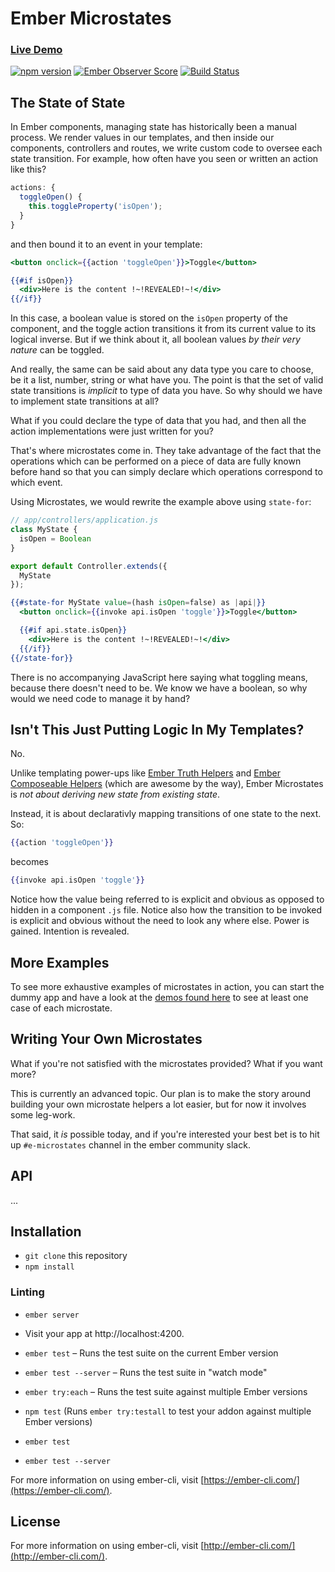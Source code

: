 # Ember Microstates

### [Live Demo](https://cowboyd.github.io/ember-microstates/)

[![npm version](https://badge.fury.io/js/ember-microstates.svg)](https://badge.fury.io/js/ember-microstates)
[![Ember Observer Score](https://emberobserver.com/badges/ember-microstates.svg)](https://emberobserver.com/addons/ember-microstates)
[![Build Status](https://travis-ci.org/cowboyd/ember-microstates.svg?branch=master)](https://travis-ci.org/cowboyd/ember-microstates)


## The State of State

In Ember components, managing state has historically been a manual
process. We render values in our templates, and then inside our
components, controllers and routes, we write custom code to oversee
each state transition. For example, how often have you seen or written
an action like this?

```javascript
actions: {
  toggleOpen() {
    this.toggleProperty('isOpen');
  }
}
```

and then bound it to an event in your template:

```handlebars
<button onclick={{action 'toggleOpen'}}>Toggle</button>

{{#if isOpen}}
  <div>Here is the content !~!REVEALED!~!</div>
{{/if}}
```

In this case, a boolean value is stored on the `isOpen` property of
the component, and the toggle action transitions it from its current
value to its logical inverse. But if we think about it, all boolean
values _by their very nature_ can be toggled.

And really, the same can be said about any data type you care to
choose, be it a list, number, string or what have you. The point is
that the set of valid state transitions is _implicit_ to type of data
you have. So why should we have to implement state transitions at all?

What if you could declare the type of data that you had, and then all
the action implementations were just written for you?

That's where microstates come in. They take advantage of the fact that
the operations which can be performed on a piece of data are fully
known before hand so that you can simply declare which operations
correspond to which event.

Using Microstates, we would rewrite the example above using `state-for`:

```js
// app/controllers/application.js
class MyState {
  isOpen = Boolean
}

export default Controller.extends({
  MyState
});
```

```handlebars
{{#state-for MyState value=(hash isOpen=false) as |api|}}
  <button onclick={{invoke api.isOpen 'toggle'}}>Toggle</button>

  {{#if api.state.isOpen}}
    <div>Here is the content !~!REVEALED!~!</div>
  {{/if}}
{{/state-for}}
```

There is no accompanying JavaScript here saying what toggling means,
because there doesn't need to be. We know we have a boolean,
so why would we need code to manage it by hand?


## Isn't This Just Putting Logic In My Templates?

No.

Unlike templating power-ups like [Ember Truth Helpers][1]
and [Ember Composeable Helpers][2] (which are awesome by the way),
Ember Microstates is _not about deriving new state from existing state_.

Instead, it is about declarativly mapping transitions of one state to
the next. So:

```handlebars
{{action 'toggleOpen'}}
```

becomes

```handlebars
{{invoke api.isOpen 'toggle'}}
```

Notice how the value being referred to is explicit and obvious as
opposed to hidden in a component `.js` file. Notice also how the
transition to be invoked is explicit and obvious without the need to
look any where else. Power is gained. Intention is revealed.

## More Examples

To see more exhaustive examples of microstates in action, you can
start the dummy app and have a look at the
[demos found here](https://github.com/cowboyd/ember-microstates/blob/master/tests/dummy/app/templates/application.hbs) to
see at least one case of each microstate.

## Writing Your Own Microstates

What if you're not satisfied with the microstates provided? What if
you want more?

This is currently an advanced topic. Our plan is to make the story
around building your own microstate helpers a lot easier, but for now
it involves some leg-work.

That said, it *is* possible today, and if you're interested your best
bet is to hit up `#e-microstates` channel in the ember community
slack.


## API

...


Installation
--------------

* `git clone` this repository
* `npm install`

### Linting

* `ember server`
* Visit your app at http://localhost:4200.

* `ember test` – Runs the test suite on the current Ember version
* `ember test --server` – Runs the test suite in "watch mode"
* `ember try:each` – Runs the test suite against multiple Ember versions

* `npm test` (Runs `ember try:testall` to test your addon against multiple Ember versions)
* `ember test`
* `ember test --server`

For more information on using ember-cli, visit [https://ember-cli.com/](https://ember-cli.com/).

License
--------

For more information on using ember-cli, visit [http://ember-cli.com/](http://ember-cli.com/).

[1]: https://github.com/DockYard/ember-composable-helpers
[2]: https://github.com/jmurphyau/ember-truth-helpers
